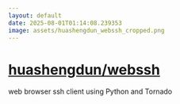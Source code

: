 ```yaml
---
layout: default
date: 2025-08-01T01:14:08.239353
image: assets/huashengdun_webssh_cropped.png
---
```


# [huashengdun/webssh](https://github.com/huashengdun/webssh)

web browser ssh client using Python and Tornado
